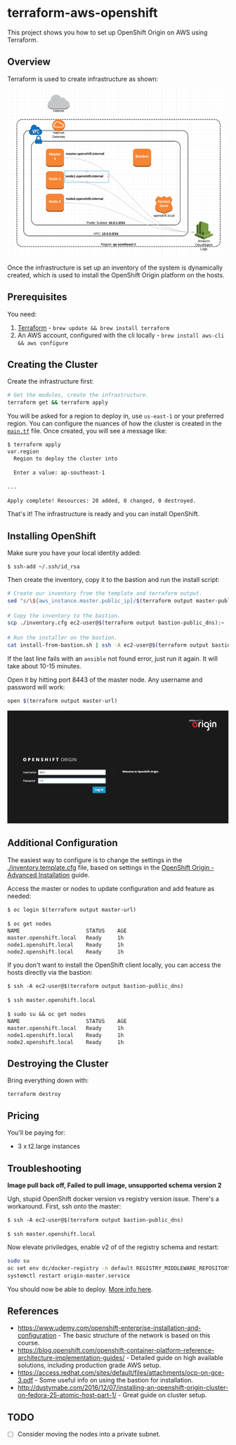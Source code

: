 # terraform-aws-openshift

This project shows you how to set up OpenShift Origin on AWS using Terraform.

## Overview

Terraform is used to create infrastructure as shown:

![Network Diagram](./docs/network-diagram.png)

Once the infrastructure is set up an inventory of the system is dynamically
created, which is used to install the OpenShift Origin platform on the hosts.

## Prerequisites

You need:

1. [Terraform](https://www.terraform.io/intro/getting-started/install.html) - `brew update && brew install terraform`
2. An AWS account, configured with the cli locally - `brew install aws-cli && aws configure`

## Creating the Cluster

Create the infrastructure first:

```bash
# Get the modules, create the infrastructure.
terraform get && terraform apply
```

You will be asked for a region to deploy in, use `us-east-1` or your preferred region. You can configure the nuances of how the cluster is created in the [`main.tf`](./main.tf) file. Once created, you will see a message like:

```
$ terraform apply
var.region
  Region to deploy the cluster into

  Enter a value: ap-southeast-1

...

Apply complete! Resources: 20 added, 0 changed, 0 destroyed.
```

That's it! The infrastructure is ready and you can install OpenShift.

## Installing OpenShift

Make sure you have your local identity added:

```
$ ssh-add ~/.ssh/id_rsa
```

Then create the inventory, copy it to the bastion and run the install script:

```bash
# Create our inventory from the template and terraform output. 
sed "s/\${aws_instance.master.public_ip}/$(terraform output master-public_ip)/" inventory.template.cfg > inventory.cfg

# Copy the inventory to the bastion.
scp ./inventory.cfg ec2-user@$(terraform output bastion-public_dns):~

# Run the installer on the bastion.
cat install-from-bastion.sh | ssh -A ec2-user@$(terraform output bastion-public_dns)
```

If the last line fails with an `ansible` not found error, just run it again. It will take about 10-15 minutes.

Open it by hitting port 8443 of the master node. Any username and password will work:

```bash
open $(terraform output master-url)
```

![Welcome Screenshot](./docs/welcome.png)

## Additional Configuration

The easiest way to configure is to change the settings in the [./inventory.template.cfg](./inventory.template.cfg) file, based on settings in the [OpenShift Origin - Advanced Installation](https://docs.openshift.org/latest/install_config/install/advanced_install.html) guide.

Access the master or nodes to update configuration and add feature as needed:

```
$ oc login $(terraform output master-url)

$ oc get nodes
NAME                     STATUS    AGE
master.openshift.local   Ready     1h
node1.openshift.local    Ready     1h
node2.openshift.local    Ready     1h
```

If you don't want to install the OpenShift client locally, you can access the hosts directly via the bastion:

```
$ ssh -A ec2-user@$(terraform output bastion-public_dns)

$ ssh master.openshift.local

$ sudo su && oc get nodes
NAME                     STATUS    AGE
master.openshift.local   Ready     1h
node1.openshift.local    Ready     1h
node2.openshift.local    Ready     1h
```

## Destroying the Cluster

Bring everything down with:

```
terraform destroy
```

## Pricing

You'll be paying for:

- 3 x t2.large instances

## Troubleshooting

**Image pull back off, Failed to pull image, unsupported schema version 2**

Ugh, stupid OpenShift docker version vs registry version issue. There's a workaround. First, ssh onto the master:

```
$ ssh -A ec2-user@$(terraform output bastion-public_dns)

$ ssh master.openshift.local
```

Now elevate priviledges, enable v2 of of the registry schema and restart:

```bash
sudo su
oc set env dc/docker-registry -n default REGISTRY_MIDDLEWARE_REPOSITORY_OPENSHIFT_ACCEPTSCHEMA2=true
systemctl restart origin-master.service
```

You should now be able to deploy. [More info here](https://github.com/dwmkerr/docs/blob/master/openshift.md#failed-to-pull-image-unsupported-schema-version-2).

## References

 - https://www.udemy.com/openshift-enterprise-installation-and-configuration - The basic structure of the network is based on this course.
 - https://blog.openshift.com/openshift-container-platform-reference-architecture-implementation-guides/ - Detailed guide on high available solutions, including production grade AWS setup.
 - https://access.redhat.com/sites/default/files/attachments/ocp-on-gce-3.pdf - Some useful info on using the bastion for installation.
 - http://dustymabe.com/2016/12/07/installing-an-openshift-origin-cluster-on-fedora-25-atomic-host-part-1/ - Great guide on cluster setup.

## TODO

- [ ] Consider moving the nodes into a private subnet.
